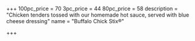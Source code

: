 +++
100pc_price = 70
3pc_price = 44
80pc_price = 58
description = "Chicken tenders tossed with our homemade hot sauce, served with  blue cheese dressing"
name = "Buffalo Chick Stix®"

+++

